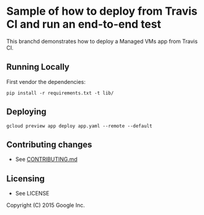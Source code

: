 # Sample of how to deploy from Travis CI and run an end-to-end test

This branchd demonstrates how to deploy a Managed VMs app from 
Travis CI.

## Running Locally

First vendor the dependencies:

`pip install -r requirements.txt -t lib/`

## Deploying

`gcloud preview app deploy app.yaml --remote --default`

## Contributing changes

* See [CONTRIBUTING.md](CONTRIBUTING.md)

## Licensing

* See LICENSE


Copyright (C) 2015 Google Inc.
